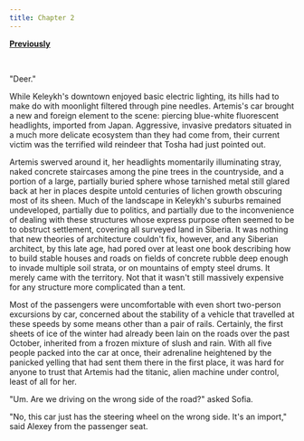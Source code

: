 ```yaml
---
title: Chapter 2
---
```


[**Previously**](ch-1.html)

<br />

"Deer."

While Keleykh's downtown enjoyed basic electric lighting, its hills had to make do with moonlight filtered through pine needles. Artemis's car brought a new and foreign element to the scene: piercing blue-white fluorescent headlights, imported from Japan. Aggressive, invasive predators situated in a much more delicate ecosystem than they had come from, their current victim was the terrified wild reindeer that Tosha had just pointed out.

Artemis swerved around it, her headlights momentarily illuminating stray, naked concrete staircases among the pine trees in the countryside, and a portion of a large, partially buried sphere whose tarnished metal still glared back at her in places despite untold centuries of lichen growth obscuring most of its sheen. Much of the landscape in Keleykh's suburbs remained undeveloped, partially due to politics, and partially due to the inconvenience of dealing with these structures whose express purpose often seemed to be to obstruct settlement, covering all surveyed land in Siberia. It was nothing that new theories of architecture couldn't fix, however, and any Siberian architect, by this late age, had pored over at least one book describing how to build stable houses and roads on fields of concrete rubble deep enough to invade multiple soil strata, or on mountains of empty steel drums. It merely came with the territory. Not that it wasn't still massively expensive for any structure more complicated than a tent.

Most of the passengers were uncomfortable with even short two-person excursions by car, concerned about the stability of a vehicle that travelled at these speeds by some means other than a pair of rails. Certainly, the first sheets of ice of the winter had already been lain on the roads over the past October, inherited from a frozen mixture of slush and rain. With all five people packed into the car at once, their adrenaline heightened by the panicked yelling that had sent them there in the first place, it was hard for anyone to trust that Artemis had the titanic, alien machine under control, least of all for her.

"Um. Are we driving on the wrong side of the road?" asked Sofia.

"No, this car just has the steering wheel on the wrong side. It's an import," said Alexey from the passenger seat.
